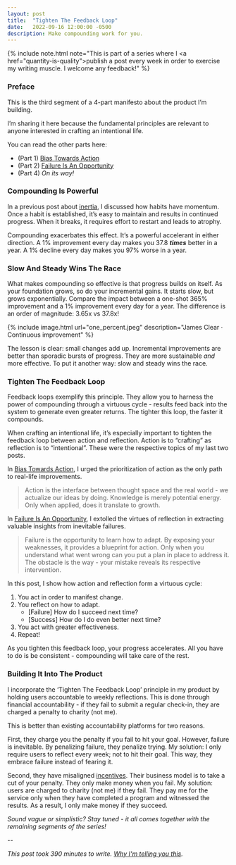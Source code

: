 ```yaml
---
layout: post
title:  "Tighten The Feedback Loop"
date:   2022-09-16 12:00:00 -0500
description: Make compounding work for you.
---
```

{% include note.html note="This is part of a series where I <a href=\"quantity-is-quality\">publish a post every week in order to exercise my writing muscle</a>. I welcome any feedback!" %}

### Preface

This is the third segment of a 4-part manifesto about the product I’m building.

I’m sharing it here because the fundamental principles are relevant to anyone interested in crafting an intentional life.

You can read the other parts here:
* (Part 1) [Bias Towards Action]({{site.url}}/bias-towards-action)
* (Part 2) [Failure Is An Opportunity]({{site.url}}/failure-is-an-opportunity)
* (Part 4) *On its way!*

### Compounding Is Powerful

In a previous post about [inertia]({{site.url}}/inertia), I discussed how habits have momentum. Once a habit is established, it’s easy to maintain and results in continued progress. When it breaks, it requires effort to restart and leads to atrophy.

Compounding exacerbates this effect. It’s a powerful accelerant in either direction. A 1% improvement every day makes you 37.8 ***times*** better in a year. A 1% decline every day makes you 97% worse in a year.

### Slow And Steady Wins The Race

What makes compounding so effective is that progress builds on itself. As your foundation grows, so do your incremental gains. It starts slow, but grows exponentially. Compare the impact between a one-shot 365% improvement and a 1% improvement every day for a year. The difference is an order of magnitude: 3.65x vs 37.8x!

{% include image.html url="one_percent.jpeg" description="James Clear · Continuous improvement" %}

The lesson is clear: small changes add up. Incremental improvements are better than sporadic bursts of progress. They are more sustainable *and* more effective. To put it another way: slow and steady wins the race.

### Tighten The Feedback Loop

Feedback loops exemplify this principle. They allow you to harness the power of compounding through a virtuous cycle - results feed back into the system to generate even greater returns. The tighter this loop, the faster it compounds.

When crafting an intentional life, it’s especially important to tighten the feedback loop between action and reflection. Action is to “crafting” as reflection is to “intentional”. These were the respective topics of my last two posts. 

In [Bias Towards Action]({{site.url}}/bias-towards-action), I urged the prioritization of action as the only path to real-life improvements.

> Action is the interface between thought space and the real world - we actualize our ideas by doing. Knowledge is merely potential energy. Only when applied, does it translate to growth. 

In [Failure Is An Opportunity]({{site.url}}/failure-is-an-opportunity), I extolled the virtues of reflection in extracting valuable insights from inevitable failures.

> Failure is the opportunity to learn how to adapt. By exposing your weaknesses, it provides a blueprint for action. Only when you understand what went wrong can you put a plan in place to address it. The obstacle is the way - your mistake reveals its respective intervention.

In this post, I show how action and reflection form a virtuous cycle:

1. You act in order to manifest change.
1. You reflect on how to adapt.
    * [Failure] How do I succeed next time?
    * [Success] How do I do even better next time?
1. You act with greater effectiveness.
1. Repeat!

As you tighten this feedback loop, your progress accelerates. All you have to do is be consistent - compounding will take care of the rest.

### Building It Into The Product

I incorporate the ‘Tighten The Feedback Loop’ principle in my product by holding users accountable to weekly reflections. This is done through financial accountability - if they fail to submit a regular check-in, they are charged a penalty to charity (not me).

This is better than existing accountability platforms for two reasons.

First, they charge you the penalty if you fail to hit your goal. However, failure is inevitable. By penalizing  failure, they penalize trying. My solution: I only require users to reflect every week; not to hit their goal. This way, they embrace failure instead of fearing it.

Second, they have misaligned [incentives]({{site.url}}/incentives). Their business model is to take a cut of your penalty. They only make money when you fail. My solution: users are charged to charity (not me) if they fail. They pay me for the service only when they have completed a program and witnessed the results. As a result, I only make money if they succeed.

*Sound vague or simplistic? Stay tuned - it all comes together with the remaining segments of the series!*

--

*This post took 390 minutes to write. [Why I'm telling you this]({{site.url}}/peeling-back-the-curtain).*
